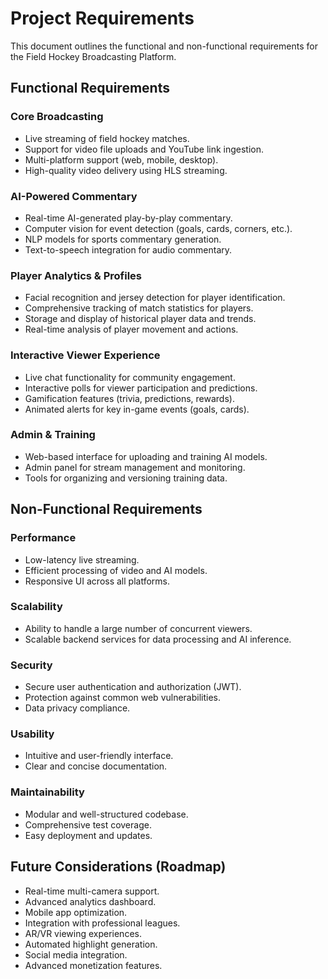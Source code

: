 # Project Requirements

This document outlines the functional and non-functional requirements for the Field Hockey Broadcasting Platform.

## Functional Requirements

### Core Broadcasting
- Live streaming of field hockey matches.
- Support for video file uploads and YouTube link ingestion.
- Multi-platform support (web, mobile, desktop).
- High-quality video delivery using HLS streaming.

### AI-Powered Commentary
- Real-time AI-generated play-by-play commentary.
- Computer vision for event detection (goals, cards, corners, etc.).
- NLP models for sports commentary generation.
- Text-to-speech integration for audio commentary.

### Player Analytics & Profiles
- Facial recognition and jersey detection for player identification.
- Comprehensive tracking of match statistics for players.
- Storage and display of historical player data and trends.
- Real-time analysis of player movement and actions.

### Interactive Viewer Experience
- Live chat functionality for community engagement.
- Interactive polls for viewer participation and predictions.
- Gamification features (trivia, predictions, rewards).
- Animated alerts for key in-game events (goals, cards).

### Admin & Training
- Web-based interface for uploading and training AI models.
- Admin panel for stream management and monitoring.
- Tools for organizing and versioning training data.

## Non-Functional Requirements

### Performance
- Low-latency live streaming.
- Efficient processing of video and AI models.
- Responsive UI across all platforms.

### Scalability
- Ability to handle a large number of concurrent viewers.
- Scalable backend services for data processing and AI inference.

### Security
- Secure user authentication and authorization (JWT).
- Protection against common web vulnerabilities.
- Data privacy compliance.

### Usability
- Intuitive and user-friendly interface.
- Clear and concise documentation.

### Maintainability
- Modular and well-structured codebase.
- Comprehensive test coverage.
- Easy deployment and updates.

## Future Considerations (Roadmap)
- Real-time multi-camera support.
- Advanced analytics dashboard.
- Mobile app optimization.
- Integration with professional leagues.
- AR/VR viewing experiences.
- Automated highlight generation.
- Social media integration.
- Advanced monetization features.

